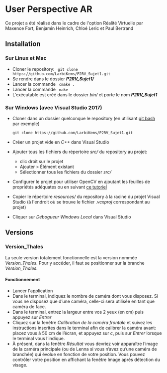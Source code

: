 # User Perspective AR
Ce projet a été réalisé dans le cadre de l'option Réalité Virtuelle par Maxence Fort, Benjamin Heinrich, Chloé Leric et Paul Bertrand

## Installation

### Sur Linux et Mac
* Cloner le repository: ``` git clone https://github.com/LarbiKems/P2RV_Sujet1.git```
* Se rendre dans le dossier ***P2RV_Sujet1/***
* Lancer la commande ``` cmake .```
* Lancer la commande ``` make```
* L'exécutable est créé dans le dossier *bin/* et porte le nom ***P2RV_Sujet1***

### Sur Windows (avec Visual Studio 2017)
* Cloner dans un dossier quelconque le repository (en utilisant [git bash](https://gitforwindows.org/) par exemple)
    ``` 
    git clone https://github.com/LarbiKems/P2RV_Sujet1.git
    ```
* Créer un projet vide en *C++* dans Visual Studio
* Ajouter tous les fichiers du répertoire *src/* du repository au projet:
    * clic droit sur le projet
    * Ajouter > Élément existant 
    * Sélectionner tous les fichiers du dossier *src/* 

* Configurer le projet pour utiliser OpenCV en ajoutant les feuilles de propriétés adéquates ou en suivant [ce tutoriel](https://hippocampus.ec-nantes.fr/mod/resource/view.php?id=12799)
* Copier le répertoire *resources/* du repository à la racine du projet Visual Studio (à l'endroit où se trouve le fichier *.vcxproj* correspondant au projet)
* Cliquer sur *Débogueur Windows Local* dans Visual Studio

## Versions

### Version_Thales
La seule version totalement fonctionnelle est la version nommée *Version_Thales*. Pour y accéder, il faut se positionner sur la branche *Version_Thales*.
#### Fonctionnement

* Lancer l'application
* Dans le terminal, indiquez le nombre de caméra dont vous disposez. Si vous ne disposez que d’une caméra, celle-ci sera utilisée en tant que caméra de face.
* Dans le terminal, entrez la largeur entre vos 2 yeux (en cm) puis appuyez sur *Entrer*
* Cliquez sur la fenêtre *Calibration de la caméra frontale* et suivez les instructions inscrites dans le terminal afin de calibrer la caméra avant: placez vous à 50 cm de l’écran, et appuyez sur *c*, puis sur *Entrer* lorsque le terminal vous l’indique.
* À présent, dans la fenêtre *Résultat* vous devriez voir apparaître l’image de la caméra principale (ou de Lenna si vous n’avez qu’une caméra de branchée) qui évolue en fonction de votre position. Vous pouvez contrôler votre position en affichant la fenêtre Image après détection du visage.


